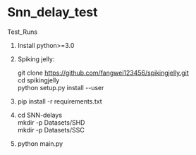 # Snn_delay_test
 Test_Runs


 1. Install python>=3.0
 2. Spiking jelly:
    
    git clone https://github.com/fangwei123456/spikingjelly.git  
    cd spikingjelly  
    python setup.py install --user  
    
4. pip install -r requirements.txt
   
5. cd SNN-delays  
   mkdir -p Datasets/SHD  
   mkdir -p Datasets/SSC  

7. python main.py
    
